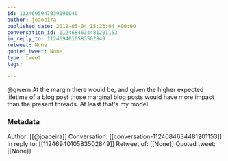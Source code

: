 ```yaml
---
id: 1124695947039191040
author: joaoeira
published_date: 2019-05-04 15:23:04 +00:00
conversation_id: 1124684634481201153
in_reply_to: 1124694010583502849
retweet: None
quoted_tweet: None
type: tweet
tags:

---
```


@gwern At the margin there would be, and given the higher expected lifetime of a blog post those marginal blog posts would have more impact than the present threads. At least that's my model.

### Metadata

Author: [[@joaoeira]]
Conversation: [[conversation-1124684634481201153]]
In reply to: [[1124694010583502849]]
Retweet of: [[None]]
Quoted tweet: [[None]]
